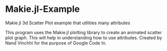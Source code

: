 # Makie.jl-Example
Makie.jl 3d Scatter Plot example that utilities many attributes

This program uses the Makie.jl plotting library to create an animated scatter plot graph. This will help in understanding how to use attributes. Created by Nand Vinchhi for the purpose of Google Code In. 

